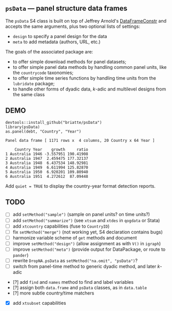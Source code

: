 ## `psData` — panel structure data frames

The `psData` S4 class is built on top of Jeffrey Arnold's [DataFrameConstr](https://github.com/jrnold/DataFrameConstr) and accepts the same arguments, plus two optional lists of settings:

* `design` to specify a panel design for the data
* `meta` to add metadata (authors, URL, etc.)

The goals of the associated package are:

* to offer simple download methods for panel datasets;
* to offer simple panel data methods by handling common panel units, like the `countrycode` taxonomies;
* to offer simple time series functions by handling time units from the `lubridate` package;
* to handle other forms of dyadic data, _k_-adic and multilevel designs from the same class

## DEMO

```{S}
devtools::install_github("briatte/psData")
library(psData)
as.panel(debt, "Country", "Year")
```
```
Panel data frame [ 1171 rows x  4 columns, 20 Country x 64 Year ]

    Country Year    growth     ratio
1 Australia 1946 -3.557951 190.41908
2 Australia 1947  2.459475 177.32137
3 Australia 1948  6.437534 148.92981
4 Australia 1949  6.611994 125.82870
5 Australia 1950  6.920201 109.80940
6 Australia 1951  4.272612  87.09448
```

Add `quiet = TRUE` to display the country-year format detection reports.

## TODO

- [ ] add `setMethod("sample")` (sample on panel units? on time units?)
- [ ] add `setMethod("summarize")` (see `xtsum` and `xtdes` in `qogdata` or Stata)
- [ ] add `xtcountry` capabilities (fuse to `CountryID`)
- [ ] fix `setMethod("merge")` (not working yet, S4 declaration contains bugs)
- [ ] harmonize variable scheme of `get` methods and document
- [ ] improve `setMethod("design")` (allow assignment as with `V()` in `igraph`)
- [ ] improve `setMethod("meta")` (provide output for DataPackage, or route to `pander`)
- [ ] rewrite `DropNA.psData` as `setMethod("na.omit", "psData")`?
- [ ] switch from panel-time method to generic dyadic method, and later _k_-adic
- [?] add `find` and `names` method to find and label variables
- [?] assign both `data.frame` and `psData` classes, as in `data.table`
- [?] more subtle country/time matchers
- [x] add `xtsubset` capabilities
